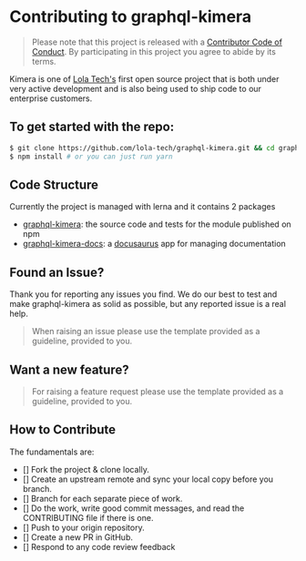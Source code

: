 # Contributing to graphql-kimera

> Please note that this project is released with a [Contributor Code of Conduct](./CODE_OF_CONDUCT.md). By participating in this project you agree to abide by its terms.

Kimera is one of [Lola Tech's](https://www.lola.tech) first open source project that is both under very active development and is also being used to ship code to our enterprise customers.

## To get started with the repo:

```bash
$ git clone https://github.com/lola-tech/graphql-kimera.git && cd graphql-kimera
$ npm install # or you can just run yarn
```

## Code Structure

Currently the project is managed with lerna and it contains 2 packages

- [graphql-kimera](https://github.com/lola-tech/graphql-kimera/tree/master/packages/graphql-kimera): the source code and tests for the module published on npm
- [graphql-kimera-docs](https://github.com/lola-tech/graphql-kimera/tree/master/packages/graphql-kimera-docs): a [docusaurus](https://v2.docusaurus.io/) app for managing documentation

## Found an Issue?

Thank you for reporting any issues you find. We do our best to test and make graphql-kimera as solid as possible, but any reported issue is a real help.

> When raising an issue please use the template provided as a guideline, provided to you.

## Want a new feature?

> For raising a feature request please use the template provided as a guideline, provided to you.

## How to Contribute

The fundamentals are:

- [] Fork the project & clone locally.
- [] Create an upstream remote and sync your local copy before you branch.
- [] Branch for each separate piece of work.
- [] Do the work, write good commit messages, and read the CONTRIBUTING file if there is one.
- [] Push to your origin repository.
- [] Create a new PR in GitHub.
- [] Respond to any code review feedback
